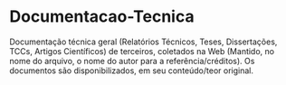 # Documentacao-Tecnica
Documentação técnica geral (Relatórios Técnicos, Teses, Dissertações, TCCs, Artigos Científicos) de terceiros, coletados na Web (Mantido, no nome do arquivo, o nome do autor para a referência/créditos). Os documentos são disponibilizados, em seu conteúdo/teor original.
